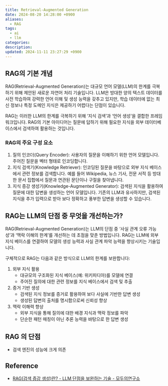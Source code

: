 ```yaml
---
title: Retrieval-Augmented Generation
date: 2024-08-20 14:28:00 +0900
aliases:
  - RAG
tags:
  - ai
  - llm
categories: 
description: 
updated: 2024-11-11 23:27:29 +0900
---
```


## RAG의 기본 개념

RAG(Retrieval-Augmented Generation)는 대규모 언어 모델(LLM)의 한계를 극복하기 위해 제안된 새로운 자연어 처리 기술입니다. LLM은 방대한 양의 텍스트 데이터를 사전 학습하여 강력한 언어 이해 및 생성 능력을 갖추고 있지만, 학습 데이터에 없는 최신 정보나 특정 도메인 지식은 제공하기 어렵다는 단점이 있습니다.

RAG는 이러한 LLM의 한계를 극복하기 위해 ‘지식 검색’과 ‘언어 생성’을 결합한 프레임워크입니다. RAG의 기본 아이디어는 질문에 답하기 위해 필요한 지식을 외부 데이터베이스에서 검색하여 활용하는 것입니다.

### RAG의 주요 구성 요소

1. 질의 인코더(Query Encoder): 사용자의 질문을 이해하기 위한 언어 모델입니다. 주어진 질문을 벡터 형태로 인코딩합니다.
2. 지식 검색기(Knowledge Retriever): 인코딩된 질문을 바탕으로 외부 지식 베이스에서 관련 정보를 검색합니다. 예를 들어 Wikipedia, 뉴스 기사, 전문 서적 등 방대한 문서 집합에서 질문과 연관된 문단이나 구절을 찾아냅니다.
3. 지식 증강 생성기(Knowledge-Augmented Generator): 검색된 지식을 활용하여 질문에 대한 답변을 생성하는 언어 모델입니다. 기존의 LLM과 유사하지만, 검색된 지식을 추가 입력으로 받아 보다 정확하고 풍부한 답변을 생성할 수 있습니다.

## RAG는 LLM의 단점 중 무엇을 개선하는가?

RAG(Retrieval-Augmented Generation)는 LLM의 단점 중 ‘사실 관계 오류 가능성’과 ‘맥락 이해의 한계’를 개선하는 데 초점을 맞춘 방법입니다. RAG는 LLM에 외부 지식 베이스를 연결하여 모델의 생성 능력과 사실 관계 파악 능력을 향상시키는 기술입니다.

구체적으로 RAG는 다음과 같은 방식으로 LLM의 한계를 보완합니다:

1. 외부 지식 활용
    - 대규모의 구조화된 지식 베이스(예: 위키피디아)를 모델에 연결
    - 주어진 질의에 대한 관련 정보를 지식 베이스에서 검색 및 추출
2. 증거 기반 생성
    - 검색된 지식 정보를 증거로 활용하여 보다 사실에 기반한 답변 생성
    - 생성된 답변의 출처를 명시함으로써 신뢰성 향상
3. 맥락 이해력 향상
    - 외부 지식을 통해 질의에 대한 배경 지식과 맥락 정보를 파악
    - 단순한 패턴 매칭이 아닌 추론 능력을 바탕으로 한 답변 생성

## RAG 의 단점

- 검색 엔진의 성능에 크게 의존

## Reference

- [RAG(검색 증강 생성)란? - LLM 단점을 보완하는 기술 - 모두의연구소](https://modulabs.co.kr/blog/retrieval-augmented-generation/)